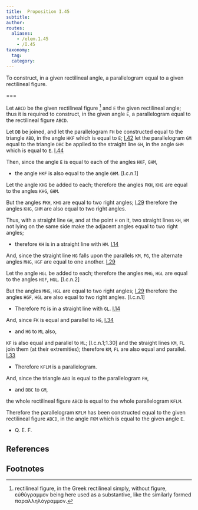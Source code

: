 ```yaml
---
title:  Proposition I.45
subtitle:
author:
routes:
  aliases:
    - /elem.1.45
    - /I.45
taxonomy:
  tag:
  category:
---
```


To construct, in a given rectilineal angle, a parallelogram equal to a given rectilineal figure.

===

Let `ABCD` be the given rectilineal figure [^I.45:1] and `E` the given rectilineal angle; thus it is required to construct, in the given angle `E`, a parallelogram equal to the rectilineal figure `ABCD`. 

Let `DB` be joined, and let the parallelogram `FH` be constructed equal to the triangle `ABD`, in the angle `HKF` which is equal to `E`; [I.42] let the parallelogram `GM` equal to the triangle `DBC` be applied to the straight line `GH`, in the angle `GHM` which is equal to `E`. [I.44]

Then, since the angle `E` is equal to each of the angles `HKF`, `GHM`, 

- the angle `HKF` is also equal to the angle `GHM`. [I.c.n.1]

Let the angle `KHG` be added to each; therefore the angles `FKH`, `KHG` are equal to the angles `KHG`, `GHM`.

But the angles `FKH`, `KHG` are equal to two right angles; [I.29] therefore the angles `KHG`, `GHM` are also equal to two right angles.

Thus, with a straight line `GH`, and at the point `H` on it, two straight lines `KH`, `HM` not lying on the same side make the adjacent angles equal to two right angles; 

- therefore `KH` is in a straight line with `HM`. [I.14]

And, since the straight line `HG` falls upon the parallels `KM`, `FG`, the alternate angles `MHG`, `HGF` are equal to one another. [I.29]

Let the angle `HGL` be added to each; therefore the angles `MHG`, `HGL` are equal to the angles `HGF`, `HGL`. [I.c.n.2]

But the angles `MHG`, `HGL` are equal to two right angles; [I.29] therefore the angles `HGF`, `HGL` are also equal to two right angles. [I.c.n.1] 

- Therefore `FG` is in a straight line with `GL`. [I.14]

And, since `FK` is equal and parallel to `HG`, [I.34] 

- and `HG` to `ML` also,

`KF` is also equal and parallel to `ML`; [I.c.n.1;1.30] and the straight lines `KM`, `FL` join them (at their extremities); therefore `KM`, `FL` are also equal and parallel. [I.33] 

- Therefore `KFLM` is a parallelogram.

And, since the triangle `ABD` is equal to the parallelogram `FH`, 

- and `DBC` to `GM`,

the whole rectilineal figure `ABCD` is equal to the whole parallelogram `KFLM`.

Therefore the parallelogram `KFLM` has been constructed equal to the given rectilineal figure `ABCD`, in the angle `FKM` which is equal to the given angle `E`.

- Q. E. F.

## References

[I.14]: /elem.1.14 "Book 1 - Proposition 14"
[I.29]: /elem.1.29 "Book 1 - Proposition 29"
[I.30]: /elem.1.30 "Book 1 - Proposition 30"
[I.33]: /elem.1.33 "Book 1 - Proposition 33"
[I.34]: /elem.1.34 "Book 1 - Proposition 34"
[I.42]: /elem.1.42 "Book 1 - Proposition 42"
[I.44]: /elem.1.44 "Book 1 - Proposition 44"
[I.c.n.X]: /elem.1.c.n.X "Book 1 - Common Notion X"
[I.c.n.X]: /elem.1.c.n.X "Book 1 - Common Notion X"

## Footnotes

[^I.45:1]: rectilineal figure, in the Greek
    <quote>rectilineal</quote> simply, without <quote>figure,</quote> <foreign lang="greek">εὐθύγραμμον</foreign> being here used as a substantive, like the similarly formed <foreign lang="greek">παραλληλόγραμμον</foreign>.


